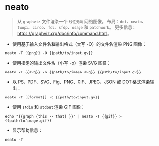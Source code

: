 # neato

> 从 `graphviz` 文件渲染一个 `线性无向` 网络图像。
> 布局：`dot`、`neato`、`twopi`、`circo`、`fdp`、`sfdp`、`osage` 和 `patchwork`。
> 更多信息：<https://graphviz.org/doc/info/command.html>。

- 使用基于输入文件名和输出格式（大写 -O）的文件名渲染 PNG 图像：

`neato -T {{png}} -O {{path/to/input.gv}}`

- 使用指定的输出文件名（小写 -o）渲染 SVG 图像：

`neato -T {{svg}} -o {{path/to/image.svg}} {{path/to/input.gv}}`

- 以 PS、PDF、SVG、Fig、PNG、GIF、JPEG、JSON 或 DOT 格式渲染输出：

`neato -T {{format}} -O {{path/to/input.gv}}`

- 使用 `stdin` 和 `stdout` 渲染 GIF 图像：

`echo "{{graph {this -- that} }}" | neato -T {{gif}} > {{path/to/image.gif}}`

- 显示帮助信息：

`neato -?`